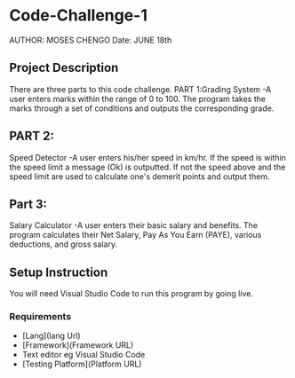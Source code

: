 # Code-Challenge-1
AUTHOR: MOSES CHENGO Date: JUNE 18th

## Project Description
There are three parts to this code challenge. PART 1:Grading System -A user enters marks within the range of 0 to 100. The program takes the marks through a set of conditions and outputs the corresponding grade.

## PART 2:
Speed Detector -A user enters his/her speed in km/hr. If the speed is within the speed limit a message (Ok) is outputted. If not the speed above and the speed limit are used to calculate one's demerit points and output them.

## Part 3:
Salary Calculator -A user enters their basic salary and benefits. The program calculates their Net Salary, Pay As You Earn (PAYE), various deductions, and gross salary.

## Setup Instruction
You will need Visual Studio Code to run this program by going live.

### Requirements
- [Lang](lang Url)
- [Framework](Framework URL)
- Text editor eg Visual Studio Code
- [Testing Platform](Platform URL)

